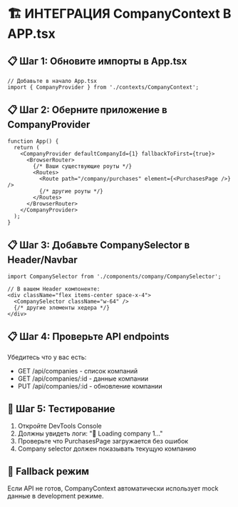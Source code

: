 # 🏗️ ИНТЕГРАЦИЯ CompanyContext В APP.tsx

## 📋 Шаг 1: Обновите импорты в App.tsx

```tsx
// Добавьте в начало App.tsx
import { CompanyProvider } from './contexts/CompanyContext';
```

## 📋 Шаг 2: Оберните приложение в CompanyProvider

```tsx
function App() {
  return (
    <CompanyProvider defaultCompanyId={1} fallbackToFirst={true}>
      <BrowserRouter>
        {/* Ваши существующие роуты */}
        <Routes>
          <Route path="/company/purchases" element={<PurchasesPage />} />
          {/* другие роуты */}
        </Routes>
      </BrowserRouter>
    </CompanyProvider>
  );
}
```

## 📋 Шаг 3: Добавьте CompanySelector в Header/Navbar

```tsx
import CompanySelector from './components/company/CompanySelector';

// В вашем Header компоненте:
<div className="flex items-center space-x-4">
  <CompanySelector className="w-64" />
  {/* другие элементы хедера */}
</div>
```

## 📋 Шаг 4: Проверьте API endpoints

Убедитесь что у вас есть:
- GET /api/companies - список компаний
- GET /api/companies/:id - данные компании
- PUT /api/companies/:id - обновление компании

## 🧪 Шаг 5: Тестирование

1. Откройте DevTools Console
2. Должны увидеть логи: "🏢 Loading company 1..."
3. Проверьте что PurchasesPage загружается без ошибок
4. Company selector должен показывать текущую компанию

## 🔧 Fallback режим

Если API не готов, CompanyContext автоматически использует mock данные в development режиме.
